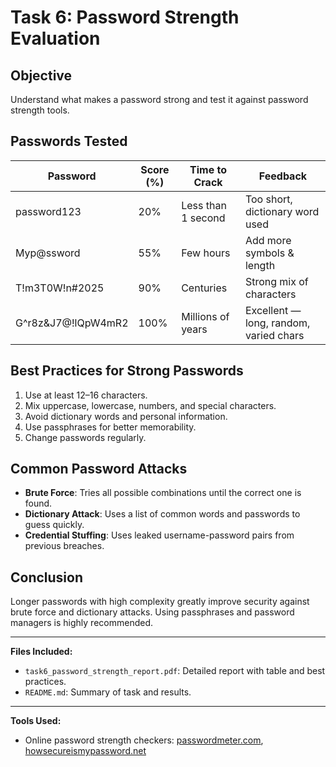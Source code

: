 
# Task 6: Password Strength Evaluation

## Objective
Understand what makes a password strong and test it against password strength tools.

## Passwords Tested

| Password             | Score (%) | Time to Crack         | Feedback                               |
|----------------------|-----------|-----------------------|----------------------------------------|
| password123          | 20%       | Less than 1 second    | Too short, dictionary word used        |
| Myp@ssword           | 55%       | Few hours             | Add more symbols & length              |
| T!m3T0W!n#2025       | 90%       | Centuries             | Strong mix of characters               |
| G^r8z&J7@!lQpW4mR2   | 100%      | Millions of years     | Excellent — long, random, varied chars |

## Best Practices for Strong Passwords
1. Use at least 12–16 characters.
2. Mix uppercase, lowercase, numbers, and special characters.
3. Avoid dictionary words and personal information.
4. Use passphrases for better memorability.
5. Change passwords regularly.

## Common Password Attacks
- **Brute Force**: Tries all possible combinations until the correct one is found.
- **Dictionary Attack**: Uses a list of common words and passwords to guess quickly.
- **Credential Stuffing**: Uses leaked username-password pairs from previous breaches.

## Conclusion
Longer passwords with high complexity greatly improve security against brute force and dictionary attacks. Using passphrases and password managers is highly recommended.

---
**Files Included:**
- `task6_password_strength_report.pdf`: Detailed report with table and best practices.
- `README.md`: Summary of task and results.

---
**Tools Used:**
- Online password strength checkers: [passwordmeter.com](https://passwordmeter.com), [howsecureismypassword.net](https://howsecureismypassword.net)
